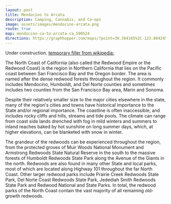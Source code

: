 ```yaml
---
layout: post
title: Mendocino to Arcata
description: Camping, Cannabis, and Co-ops
image: assets/images/mendocino-arcata.png
route: true
map: mendocino-ca-to-arcata-ca_590524
directions: https://graphhopper.com/maps/?point=39.304185%2C-123.804245&point=39.435795%2C-123.817763&point=40.044766%2C-123.783817&point=40.115627%2C-123.80918&point=40.204706%2C-123.784332&point=40.249136%2C-123.823471&point=40.30388%2C-123.903122&point=40.338432%2C-123.936853&point=40.387416%2C-123.927412&point=40.413104%2C-123.960028&point=40.444661%2C-124.018135&point=40.647369%2C-124.188423&point=40.694436%2C-124.197693&point=40.786715%2C-124.11375&point=40.81998%2C-124.078946&point=40.853683%2C-124.070148&point=40.864848%2C-124.075556&point=40.868418%2C-124.088023&locale=en-us&vehicle=bike&weighting=fastest&elevation=true&turn_costs=false&use_miles=true&layer=Omniscale
---
```


Under construction. <a href="https://en.wikipedia.org/wiki/North_Coast_%28California%29">temporary filler from wikipedia:</a>

The North Coast of California (also called the Redwood Empire or the Redwood Coast) is the region in Northern California that lies on the Pacific coast between San Francisco Bay and the Oregon border. The area is named after the dense redwood forests throughout the region. It commonly includes Mendocino, Humboldt, and Del Norte counties and sometimes includes two counties from the San Francisco Bay area, Marin and Sonoma.

Despite their relatively smaller size to the major cities elsewhere in the state, many of the region's cities and towns have historical importance to the State and/or regional importance. The coastline is often inaccessible, and includes rocky cliffs and hills, streams and tide pools. The climate can range from coast side lands drenched with fog in mild winters and summers to inland reaches baked by hot sunshine on long summer days, which, at higher elevations, can be blanketed with snow in winter.


The grandeur of the redwoods can be experienced throughout the region, from the protected groves of Muir Woods National Monument and Armstrong Redwoods State Natural Reserve in the south to the massive forests of Humboldt Redwoods State Park along the Avenue of the Giants in the north. Redwoods are also found in many other State and local parks, most of which are located along Highway 101 throughout the far North Coast. Other larger redwood parks include Prairie Creek Redwoods State Park, Del Norte Coast Redwoods State Park, Jedediah Smith Redwoods State Park and Redwood National and State Parks. In total, the redwood parks of the North Coast contain the vast majority of all remaining old-growth redwoods.



